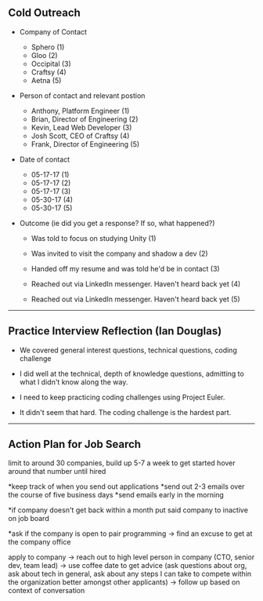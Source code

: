 ## Cold Outreach 
* Company of Contact
  * Sphero (1)
  * Gloo (2)
  * Occipital (3) 
  * Craftsy (4)
  * Aetna (5)

* Person of contact and relevant postion 
  * Anthony, Platform Engineer (1)
  * Brian, Director of Engineering (2)
  * Kevin, Lead Web Developer (3)
  * Josh Scott, CEO of Craftsy (4) 
  * Frank, Director of Engineering (5)

* Date of contact
  * 05-17-17 (1)
  * 05-17-17 (2)
  * 05-17-17 (3)
  * 05-30-17 (4)
  * 05-30-17 (5)

* Outcome (ie did you get a response? If so, what happened?)

  *  Was told to focus on studying Unity (1)

  *  Was invited to visit the company and shadow a dev (2) 

  *  Handed off my resume and was told he'd be in contact (3)
  
  * Reached out via LinkedIn messenger. Haven't heard back yet (4) 
  
  * Reached out via LinkedIn messenger. Haven't heard back yet (5)
  
---

## Practice Interview Reflection (Ian Douglas)

* We covered general interest questions, technical questions, coding challenge

* I did well at the technical, depth of knowledge questions, admitting to what I didn't know along the way. 

* I need to keep practicing coding challenges using Project Euler. 

* It didn't seem that hard. The coding challenge is the hardest part. 

---

## Action Plan for Job Search 

limit to around 30 companies, build up 5-7 a week to get started 
hover around that number until hired 

*keep track of when you send out applications 
*send out 2-3 emails over the course of five business days
*send emails early in the morning 

*if company doesn't get back within a month put said company to inactive on job board

*ask if the company is open to pair programming -> find an excuse to get at the company office

apply to company 
-> reach out to high level person in company (CTO, senior dev, team lead) 
-> use coffee date to get advice (ask questions about org, ask about tech in general, ask about any steps I can take to compete within the organization better amongst other applicants)
-> follow up based on context of conversation 

